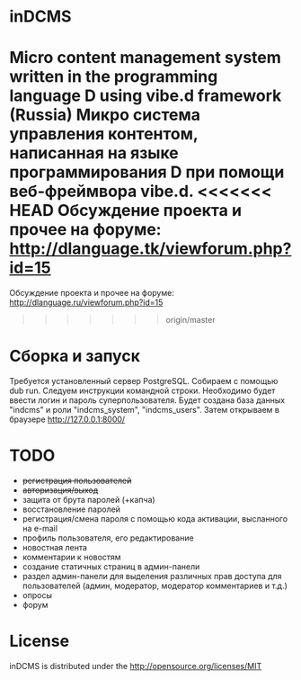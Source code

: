 ﻿# inDCMS

Micro content management system written in the programming language D using vibe.d framework (Russia)
Микро система управления контентом, написанная на языке программирования D при помощи веб-фреймвора vibe.d.
<<<<<<< HEAD
Обсуждение проекта и прочее на форуме: http://dlanguage.tk/viewforum.php?id=15
=======

Обсуждение проекта и прочее на форуме: http://dlanguage.ru/viewforum.php?id=15
>>>>>>> origin/master

# Сборка и запуск

Требуется установленный сервер PostgreSQL.
Собираем с помощью dub run. Следуем инструкции командной строки. Необходимо будет ввести логин и пароль суперпользователя. Будет создана база данных "indcms" и роли "indcms_system", "indcms_users".
Затем открываем в браузере http://127.0.0.1:8000/

# TODO

- ~~регистрация пользователей~~
- ~~авторизация/выход~~
- защита от брута паролей (+капча)
- восстановление паролей
- регистрация/смена пароля с помощью кода активации, высланного на e-mail
- профиль пользователя, его редактирование
- новостная лента
- комментарии к новостям
- создание статичных страниц в админ-панели
- раздел админ-панели для выделения различных прав доступа для пользователей (админ, модератор, модератор комментариев и т.д.)
- опросы
- форум

# License
inDCMS is distributed under the http://opensource.org/licenses/MIT
